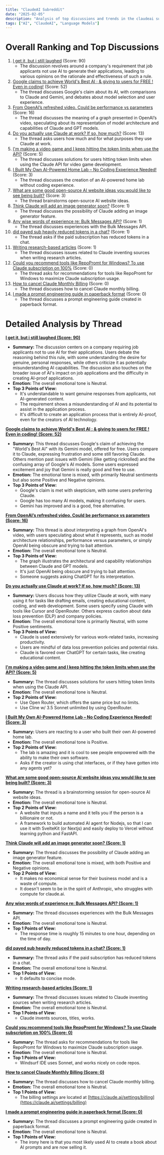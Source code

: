 ```yaml
---
title: "ClaudeAI Subreddit"
date: "2025-02-05"
description: "Analysis of top discussions and trends in the claudeai subreddit"
tags: ["AI", "ClaudeAI", "Language Models"]
---
```


# Overall Ranking and Top Discussions
1.  [I get it, but i still laughed](https://i.redd.it/xf4w1bzv1che1.jpeg) (Score: 90)
    *   The discussion revolves around a company's requirement that job applicants not use AI to generate their applications, leading to various opinions on the rationale and effectiveness of such a rule.
2.  [Google claims to achieve World's Best AI ; & giving to users for FREE ! Even in coding!](https://www.reddit.com/gallery/1iihtp6) (Score: 52)
    *   The thread discusses Google's claim about its AI, with comparisons to Claude and Gemini, and debates about model selection and user experience.
3.  [From OpenAI’s refreshed video. Could be performance vs parameters](https://i.redd.it/yspiocp1xahe1.jpeg) (Score: 16)
    *   The thread discusses the meaning of a graph presented in OpenAI’s video, speculating about its representation of model architecture and capabilities of Claude and GPT models.
4.  [Do you actually use Claude at work? If so, how much?](https://www.reddit.com/r/ClaudeAI/comments/1iigltf/do_you_actually_use_claude_at_work_if_so_how_much/) (Score: 13)
    *   The thread asks users how much and for what purposes they use Claude at work.
5.  [I'm making a video game and I keep hitting the token limits when use the API?](https://www.reddit.com/r/ClaudeAI/comments/1iidrqt/im_making_a_video_game_and_i_keep_hitting_the/) (Score: 5)
    *   The thread discusses solutions for users hitting token limits when using the Claude API for video game development.
6.  [I Built My Own AI-Powered Home Lab – No Coding Experience Needed!](https://www.reddit.com/r/ClaudeAI/comments/1iigkt4/i_built_my_own_aipowered_home_lab_no_coding/) (Score: 3)
    *   The thread discusses the creation of an AI-powered home lab without coding experience.
7.  [What are some good open-source AI website ideas you would like to see being built?](https://www.reddit.com/r/ClaudeAI/comments/1iij7rf/what_are_some_good_opensource_ai_website_ideas/) (Score: 3)
    *   The thread brainstorms open-source AI website ideas.
8.  [Think Claude will add an image generator soon?](/r/CreatorsAI/comments/1iig0tl/think_claude_will_add_an_image_generator_soon/) (Score: 1)
    *   The thread discusses the possibility of Claude adding an image generator feature.
9.  [Any wise words of experience re: Bulk Messages API?](https://www.reddit.com/r/ClaudeAI/comments/1ii8f04/any_wise_words_of_experience_re_bulk_messages_api/) (Score: 1)
    *   The thread discusses experiences with the Bulk Messages API.
10. [did payed sub heavily reduced tokens in a chat?](https://www.reddit.com/r/ClaudeAI/comments/1iiaa1s/did_payed_sub_heavily_reduced_tokens_in_a_chat/) (Score: 1)
    *   The thread asks if the paid subscription has reduced tokens in a chat.
11. [Writing research-based articles](https://www.reddit.com/r/ClaudeAI/comments/1iidruz/writing_researchbased_articles/) (Score: 1)
    *   The thread discusses issues related to Claude inventing sources when writing research articles.
12. [Could you recommend tools like RepoPromt for Windows? To use Claude subscription on 100%](https://www.reddit.com/r/ClaudeAI/comments/1ii8e0w/could_you_recommend_tools_like_repopromt_for/) (Score: 0)
    *   The thread asks for recommendations for tools like RepoPromt for Windows to maximize Claude subscription usage.
13. [How to cancel Claude Monthly Billing](https://www.reddit.com/r/ClaudeAI/comments/1iia4jn/how_to_cancel_claude_monthly_billing/) (Score: 0)
    *   The thread discusses how to cancel Claude monthly billing.
14. [I made a prompt engineering guide in paperback format](https://www.reddit.com/r/ClaudeAI/comments/1iihia9/i_made_a_prompt_engineering_guide_in_paperback/) (Score: 0)
    *   The thread discusses a prompt engineering guide created in paperback format.

# Detailed Analysis by Thread
**[I get it, but i still laughed (Score: 90)](https://i.redd.it/xf4w1bzv1che1.jpeg)**
*  **Summary:** The discussion centers on a company requiring job applicants not to use AI for their applications. Users debate the reasoning behind this rule, with some understanding the desire for genuine, personal responses, while others criticize it as potentially misunderstanding AI capabilities. The discussion also touches on the broader issue of AI's impact on job applications and the difficulty in creating AI-proof applications.
*  **Emotion:** The overall emotional tone is Neutral.
*  **Top 3 Points of View:**
    *   It's understandable to want genuine responses from applicants, not AI-generated content.
    *   The requirement shows a misunderstanding of AI and its potential to assist in the application process.
    *   It's difficult to create an application process that is entirely AI-proof, even for the creators of AI technology.

**[Google claims to achieve World's Best AI ; & giving to users for FREE ! Even in coding! (Score: 52)](https://www.reddit.com/gallery/1iihtp6)**
*  **Summary:** This thread discusses Google's claim of achieving the "World's Best AI" with its Gemini model, offered for free. Users compare it to Claude, expressing frustration and some still favoring Claude. Others mention past issues with Gemini (like getting rickrolled) and the confusing array of Google's AI models. Some users expressed excitement and joy that Gemini is really good and free to use.
*  **Emotion:** The emotional tone is mixed, with primarily Neutral sentiments but also some Positive and Negative opinions.
*  **Top 3 Points of View:**
    *   Google's claim is met with skepticism, with some users preferring Claude.
    *   Google has too many AI models, making it confusing for users.
    *   Gemini has improved and is a good, free alternative.

**[From OpenAI’s refreshed video. Could be performance vs parameters (Score: 16)](https://i.redd.it/yspiocp1xahe1.jpeg)**
*  **Summary:** This thread is about interpreting a graph from OpenAI's video, with users speculating about what it represents, such as model architecture relationships, performance versus parameters, or simply OpenAI being obscure and trying to bait attention.
*  **Emotion:** The overall emotional tone is Neutral.
*  **Top 3 Points of View:**
    *   The graph illustrates the architectural and capability relationships between Claude and GPT models.
    *   It's just OpenAI being obscure and trying to bait attention.
    *   Someone suggests asking ChatGPT for its interpretation.

**[Do you actually use Claude at work? If so, how much? (Score: 13)](https://www.reddit.com/r/ClaudeAI/comments/1iigltf/do_you_actually_use_claude_at_work_if_so_how_much/)**
*  **Summary:** Users discuss how they utilize Claude at work, with many using it for tasks like drafting emails, creating educational content, coding, and web development. Some users specify using Claude with tools like Cursor and OpenRouter. Others express caution about data loss prevention (DLP) and company policies.
*  **Emotion:** The overall emotional tone is primarily Neutral, with some Positive sentiments.
*  **Top 3 Points of View:**
    *   Claude is used extensively for various work-related tasks, increasing productivity.
    *   Users are mindful of data loss prevention policies and potential risks.
    *   Claude is favored over ChatGPT for certain tasks, like creating educational content.

**[I'm making a video game and I keep hitting the token limits when use the API? (Score: 5)](https://www.reddit.com/r/ClaudeAI/comments/1iidrqt/im_making_a_video_game_and_i_keep_hitting_the/)**
*  **Summary:** The thread discusses solutions for users hitting token limits when using the Claude API.
*  **Emotion:** The overall emotional tone is Neutral.
*  **Top 2 Points of View:**
    *   Use Open Router, which offers the same price but no limits.
    *   Use Cline w/ 3.5 Sonnet unlimited by using OpenRouter.

**[I Built My Own AI-Powered Home Lab – No Coding Experience Needed! (Score: 3)](https://www.reddit.com/r/ClaudeAI/comments/1iigkt4/i_built_my_own_aipowered_home_lab_no_coding/)**
*  **Summary:** Users are reacting to a user who built their own AI-powered home lab.
*  **Emotion:** The overall emotional tone is Positive.
*  **Top 2 Points of View:**
    *   The lab is amazing and it is cool to see people empowered with the ability to make their own software.
    *   Asks if the creator is using chat interfaces, or if they have gotten into any agents yet?

**[What are some good open-source AI website ideas you would like to see being built? (Score: 3)](https://www.reddit.com/r/ClaudeAI/comments/1iij7rf/what_are_some_good_opensource_ai_website_ideas/)**
*  **Summary:** The thread is a brainstorming session for open-source AI website ideas.
*  **Emotion:** The overall emotional tone is Neutral.
*  **Top 2 Points of View:**
    *   A website that inputs a name and it tells you if the person is a billionaire or not.
    *   A framework to build automated AI agent for Nodejs, so that I can use it with SvelteKit (or Nextjs) and easily deploy to Vercel without learning python and FastAPI.

**[Think Claude will add an image generator soon? (Score: 1)](/r/CreatorsAI/comments/1iig0tl/think_claude_will_add_an_image_generator_soon/)**
*  **Summary:** The thread discusses the possibility of Claude adding an image generator feature.
*  **Emotion:** The overall emotional tone is mixed, with both Positive and Negative opinions.
*  **Top 2 Points of View:**
    *   It makes no economical sense for their business model and is a waste of compute.
    *   It doesn't seem to be in the spirit of Anthropic, who struggles with compute for claude.ai.

**[Any wise words of experience re: Bulk Messages API? (Score: 1)](https://www.reddit.com/r/ClaudeAI/comments/1ii8f04/any_wise_words_of_experience_re_bulk_messages_api/)**
*  **Summary:** The thread discusses experiences with the Bulk Messages API.
*  **Emotion:** The overall emotional tone is Neutral.
*  **Top 1 Points of View:**
    *   The response time is roughly 15 minutes to one hour, depending on the time of day.

**[did payed sub heavily reduced tokens in a chat? (Score: 1)](https://www.reddit.com/r/ClaudeAI/comments/1iiaa1s/did_payed_sub_heavily_reduced_tokens_in_a_chat/)**
*  **Summary:** The thread asks if the paid subscription has reduced tokens in a chat.
*  **Emotion:** The overall emotional tone is Neutral.
*  **Top 1 Points of View:**
    *   It defaults to concise mode.

**[Writing research-based articles (Score: 1)](https://www.reddit.com/r/ClaudeAI/comments/1iidruz/writing_researchbased_articles/)**
*  **Summary:** The thread discusses issues related to Claude inventing sources when writing research articles.
*  **Emotion:** The overall emotional tone is Neutral.
*  **Top 1 Points of View:**
    *   Claude invents sources, titles, works.

**[Could you recommend tools like RepoPromt for Windows? To use Claude subscription on 100% (Score: 0)](https://www.reddit.com/r/ClaudeAI/comments/1ii8e0w/could_you_recommend_tools_like_repopromt_for/)**
*  **Summary:** The thread asks for recommendations for tools like RepoPromt for Windows to maximize Claude subscription usage.
*  **Emotion:** The overall emotional tone is Neutral.
*  **Top 1 Points of View:**
    *   Windsurf IDE uses Sonnet, and works nicely on code repos.

**[How to cancel Claude Monthly Billing (Score: 0)](https://www.reddit.com/r/ClaudeAI/comments/1iia4jn/how_to_cancel_claude_monthly_billing/)**
*  **Summary:** The thread discusses how to cancel Claude monthly billing.
*  **Emotion:** The overall emotional tone is Neutral.
*  **Top 1 Points of View:**
    *   The billing settings are located at [https://claude.ai/settings/billing](https://claude.ai/settings/billing)

**[I made a prompt engineering guide in paperback format (Score: 0)](https://www.reddit.com/r/ClaudeAI/comments/1iihia9/i_made_a_prompt_engineering_guide_in_paperback/)**
*  **Summary:** The thread discusses a prompt engineering guide created in paperback format.
*  **Emotion:** The overall emotional tone is Neutral.
*  **Top 1 Points of View:**
    *   The irony here is that you most likely used AI to create a book about AI prompts and are now selling it.

